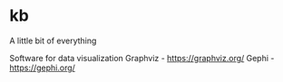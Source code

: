 # kb
A little bit of everything

Software for data visualization
Graphviz - https://graphviz.org/
Gephi - https://gephi.org/
